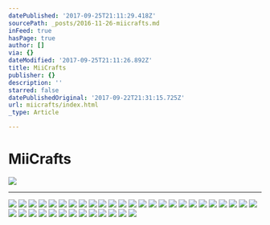 ```yaml
---
datePublished: '2017-09-25T21:11:29.418Z'
sourcePath: _posts/2016-11-26-miicrafts.md
inFeed: true
hasPage: true
author: []
via: {}
dateModified: '2017-09-25T21:11:26.892Z'
title: MiiCrafts
publisher: {}
description: ''
starred: false
datePublishedOriginal: '2017-09-22T21:31:15.725Z'
url: miicrafts/index.html
_type: Article

---
```

# **MiiCrafts**
![](https://the-grid-user-content.s3-us-west-2.amazonaws.com/69d7e5a1-2232-44f4-97e5-53cf0296a1db.jpg)

---

![](https://the-grid-user-content.s3-us-west-2.amazonaws.com/29860cf3-d98d-4b07-8367-193f738cd4fe.jpg)
![](https://the-grid-user-content.s3-us-west-2.amazonaws.com/8a37be78-4627-49b9-8346-b1ad831112dc.jpg)
![](https://the-grid-user-content.s3-us-west-2.amazonaws.com/117c1723-7663-4065-a5b3-8c7efea93a84.jpg)
![](https://the-grid-user-content.s3-us-west-2.amazonaws.com/77cbc238-eb71-4465-a70c-ae1258aaf397.jpg)
![](https://the-grid-user-content.s3-us-west-2.amazonaws.com/28708da5-27af-4ce7-9991-7a936e3967fe.jpg)
![](https://the-grid-user-content.s3-us-west-2.amazonaws.com/1babe87b-5518-4a78-a22f-e14282ce861b.jpg)
![](https://the-grid-user-content.s3-us-west-2.amazonaws.com/6e64fcd6-1980-40ff-b619-99456382eddb.jpg)
![](https://the-grid-user-content.s3-us-west-2.amazonaws.com/f71a28ae-170d-41bb-9a78-ef4c1ef9a5a4.jpg)
![](https://the-grid-user-content.s3-us-west-2.amazonaws.com/e3c7c936-937d-4453-b694-f2a80592e412.jpg)
![](https://the-grid-user-content.s3-us-west-2.amazonaws.com/f3b49e72-5f9c-484b-8d23-77cf95a2a717.jpg)
![](https://the-grid-user-content.s3-us-west-2.amazonaws.com/0c8dba07-f0ba-4a82-b93b-63a0ce43ae22.jpg)
![](https://the-grid-user-content.s3-us-west-2.amazonaws.com/57bd9bab-d9b9-4f78-9428-303d324547ec.jpg)
![](https://the-grid-user-content.s3-us-west-2.amazonaws.com/04153c77-acca-47a0-9f74-6f172f947f74.jpg)
![](https://the-grid-user-content.s3-us-west-2.amazonaws.com/d01afdcc-6f74-4db2-8be0-c4f382655bf1.jpg)
![](https://the-grid-user-content.s3-us-west-2.amazonaws.com/02551c8c-3636-4fe5-ac4b-733b67df93a5.jpg)
![](https://the-grid-user-content.s3-us-west-2.amazonaws.com/39af1bc8-6fe4-430e-9611-330c36b3e23b.jpg)
![](https://the-grid-user-content.s3-us-west-2.amazonaws.com/d67b0e58-9f84-4469-9f98-3eddf617ebef.jpg)
![](https://the-grid-user-content.s3-us-west-2.amazonaws.com/12e14ec4-2793-4360-b60e-08f36cc779b7.jpg)
![](https://the-grid-user-content.s3-us-west-2.amazonaws.com/189fac32-99b4-4f12-81ee-9275c6b1f7e7.jpg)
![](https://the-grid-user-content.s3-us-west-2.amazonaws.com/c1bbd43c-27ff-44f8-9905-9d05c73020f2.jpg)
![](https://the-grid-user-content.s3-us-west-2.amazonaws.com/bb7b7089-d9c8-4d51-9015-7e14f00bd83b.jpg)
![](https://the-grid-user-content.s3-us-west-2.amazonaws.com/0729eab6-48b5-4cf6-bfdf-8d876d076c38.jpg)
![](https://the-grid-user-content.s3-us-west-2.amazonaws.com/ec3ccd83-5f39-448f-98b3-2733dde3ef13.jpg)
![](https://the-grid-user-content.s3-us-west-2.amazonaws.com/d5970dc4-59e2-4638-9598-b6105923369d.jpg)
![](https://the-grid-user-content.s3-us-west-2.amazonaws.com/58f8f349-71bf-45fc-861b-b7d7a22e9d9b.jpg)
![](https://the-grid-user-content.s3-us-west-2.amazonaws.com/57884a48-b852-426e-b757-3fbcd0be1baa.jpg)
![](https://the-grid-user-content.s3-us-west-2.amazonaws.com/8fd33959-5d67-4150-ad6b-14d1a68a95e6.jpg)
![](https://the-grid-user-content.s3-us-west-2.amazonaws.com/72c77111-7767-413c-8b8b-9ee02e42af48.jpg)
![](https://the-grid-user-content.s3-us-west-2.amazonaws.com/f44aeb76-297e-43fa-9aee-798c5218f6ac.jpg)
![](https://the-grid-user-content.s3-us-west-2.amazonaws.com/e0478fcd-bd7a-434e-a0be-43d94a933d93.jpg)
![](https://the-grid-user-content.s3-us-west-2.amazonaws.com/019f63eb-30ed-483a-9be2-e000d890f7d3.jpg)
![](https://the-grid-user-content.s3-us-west-2.amazonaws.com/0d9af5ae-d78b-41b3-b04c-4a769688d69b.jpg)
![](https://the-grid-user-content.s3-us-west-2.amazonaws.com/e6ac23cf-111b-43d0-a580-dc23a71354ac.jpg)
![](https://the-grid-user-content.s3-us-west-2.amazonaws.com/b9f4269b-4332-426b-8c21-0dae62967824.jpg)
![](https://the-grid-user-content.s3-us-west-2.amazonaws.com/4e28a657-8b12-44ca-b44e-9ac02a650241.jpg)
![](https://the-grid-user-content.s3-us-west-2.amazonaws.com/6a91347c-a23a-4c24-960e-64d779fa627d.jpg)
![](https://the-grid-user-content.s3-us-west-2.amazonaws.com/3447ced1-2710-4e88-bd5e-d0d7b1c6af73.jpg)
![](https://the-grid-user-content.s3-us-west-2.amazonaws.com/9d9dd124-157a-4e11-b4c4-2d70f3cab5c7.jpg)